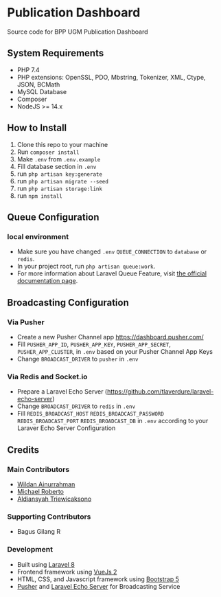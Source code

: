 # Publication Dashboard
Source code for BPP UGM Publication Dashboard

## System Requirements
- PHP 7.4
- PHP extensions: OpenSSL, PDO, Mbstring, Tokenizer, XML, Ctype, JSON, BCMath
- MySQL Database
- Composer
- NodeJS >= 14.x

## How to Install
1. Clone this repo to your machine
2. Run `composer install`
3. Make `.env` from `.env.example`
4. Fill database section in `.env`
6. run `php artisan key:generate`
7. run `php artisan migrate --seed`
8. run `php artisan storage:link`
10. run `npm install`

## Queue Configuration
### local environment
- Make sure you have changed `.env` `QUEUE_CONNECTION` to `database` or `redis`. 
- In your project root, run `php artisan queue:work`. 
- For more information about Laravel Queue Feature, visit [the official documentation page](https://laravel.com/docs/queues).

## Broadcasting Configuration
### Via Pusher
- Create a new Pusher Channel app https://dashboard.pusher.com/
- Fill `PUSHER_APP_ID`, `PUSHER_APP_KEY`, `PUSHER_APP_SECRET`, `PUSHER_APP_CLUSTER`, in `.env` based on your Pusher Channel App Keys
- Change `BROADCAST_DRIVER` to `pusher` in `.env`
### Via Redis and Socket.io
- Prepare a Laravel Echo Server (https://github.com/tlaverdure/laravel-echo-server)
- Change `BROADCAST_DRIVER` to `redis` in `.env`
- Fill `REDIS_BROADCAST_HOST` `REDIS_BROADCAST_PASSWORD` `REDIS_BROADCAST_PORT` `REDIS_BROADCAST_DB` in `.env` according to your Laraver Echo Server Configuration

## Credits
### Main Contributors
- [Wildan Ainurrahman](https://github.com/w1lldone)
- [Michael Roberto](https://github.com/michaelr1300)
- [Aldiansyah Triewicaksono](https://github.com/ebifurei)
### Supporting Contributors
- Bagus Gilang R
### Development
- Built using [Laravel 8](https://laravel.com/)
- Frontend framework using [VueJs 2](https://vuejs.org/)
- HTML, CSS, and Javascript framework using [Bootstrap 5](https://getbootstrap.com/)
- [Pusher](https://pusher.com/) and [Laravel Echo Server](https://github.com/tlaverdure/laravel-echo-server) for Broadcasting Service

